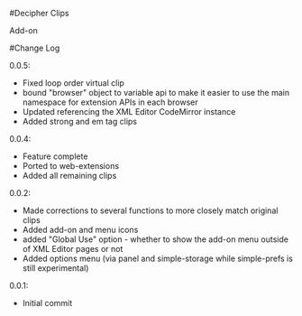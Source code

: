 #Decipher Clips

Add-on

#Change Log

0.0.5:
  - Fixed loop order virtual clip
  - bound "browser" object to variable api to make it easier to use the main namespace for extension APIs in each browser
  - Updated referencing the XML Editor CodeMirror instance
  - Added strong and em tag clips

0.0.4:
  - Feature complete
  - Ported to web-extensions
  - Added all remaining clips

0.0.2:
  - Made corrections to several functions to more closely match original clips
  - Added add-on and menu icons
  - added "Global Use" option - whether to show the add-on menu outside of XML Editor pages or not
  - Added options menu (via panel and simple-storage while simple-prefs is still experimental)

0.0.1:
 - Initial commit
